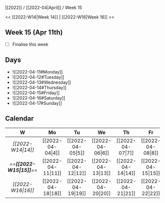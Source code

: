 [[2022]] / [[2022-04|April]] / Week 15

<< [[2022-W14|Week 14]] | [[2022-W16|Week 16]] >>︎

## Week 15 (Apr 11th)
- [ ] Finalise this week


## Days
- ![[2022-04-11#Monday]]
- ![[2022-04-12#Tuesday]]
- ![[2022-04-13#Wednesday]]
- ![[2022-04-14#Thursday]]
- ![[2022-04-15#Friday]]
- ![[2022-04-16#Saturday]]
- ![[2022-04-17#Sunday]]

## Calendar
| W  | Mo | Tu | We | Th | Fr | Sa | Su |
|:--:|:--:|:--:|:--:|:--:|:--:|:--:|:--:|
| *[[2022-W14\|14]]* | [[2022-04-04\|4]]  | [[2022-04-05\|5]]  | [[2022-04-06\|6]]  | [[2022-04-07\|7]]  | [[2022-04-08\|8]]  | [[2022-04-09\|9]]  | [[2022-04-10\|10]] |
| ==***[[2022-W15\|15]]***== | [[2022-04-11\|11]] | [[2022-04-12\|12]] | [[2022-04-13\|13]] | [[2022-04-14\|14]] | [[2022-04-15\|15]] | [[2022-04-16\|16]] | [[2022-04-17\|17]] |
| *[[2022-W16\|16]]* | [[2022-04-18\|18]] | [[2022-04-19\|19]] | [[2022-04-20\|20]] | [[2022-04-21\|21]] | [[2022-04-22\|22]] | [[2022-04-23\|23]] | [[2022-04-24\|24]] |
